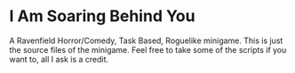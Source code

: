 # I Am Soaring Behind You
A Ravenfield Horror/Comedy, Task Based, Roguelike minigame.
This is just the source files of the minigame. Feel free to take some of the scripts if you want to, all I ask is a credit.
